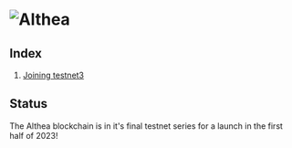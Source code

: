 # ![Althea](./assets/Althea_Logo-BLUE_SIGNAL.svg)

## Index

1. [Joining testnet3](/docs/testnet-3-launch.md)

## Status

The Althea blockchain is in it's final testnet series for a launch in the first half of 2023!
